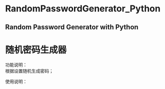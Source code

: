 # RandomPasswordGenerator_Python
Random Password Generator with Python
---
# 随机密码生成器


功能说明：<BR>
    根据设置随机生成密码；<BR>

使用说明：<BR>
